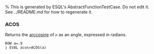 % This is generated by ESQL's AbstractFunctionTestCase. Do not edit it. See ../README.md for how to regenerate it.

### ACOS
Returns the [arccosine](https://en.wikipedia.org/wiki/Inverse_trigonometric_functions) of `n` as an angle, expressed in radians.

```esql
ROW a=.9
| EVAL acos=ACOS(a)
```
